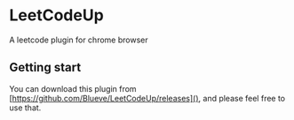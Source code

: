 # LeetCodeUp
A leetcode plugin for chrome browser

## Getting start

You can download this plugin from [https://github.com/Blueve/LeetCodeUp/releases](),
and please feel free to use that.
